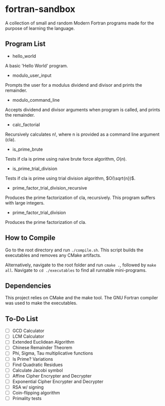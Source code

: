 # fortran-sandbox
A collection of small and random Modern Fortran programs made for the purpose of learning the language.

## Program List
- hello_world

A basic 'Hello World' program.

- modulo_user_input

Prompts the user for a modulus dividend and divisor and prints the remainder.

- modulo_command_line

Accepts dividend and divisor arguments when program is called, and prints the remainder.

- calc_factorial

Recursively calculates n!, where n is provided as a command line argument (cla).

- is_prime_brute

Tests if cla is prime using naive brute force algorithm, $`O(n)`$.

- is_prime_trial_division

Tests if cla is prime using trial division algorithm, $`O(\sqrt{n})`$.

- prime_factor_trial_division_recursive

Produces the prime factorization of cla, recursively. This program suffers with large integers.

- prime_factor_trial_division

Produces the prime factorization of cla.

## How to Compile
Go to the root directory and run ```./compile.sh```. This script builds the executables and removes any CMake artifacts.

Alternatively, navigate to the root folder and run ```cmake .```, followed by ```make all```.
Navigate to ```cd ./executables``` to find all runnable mini-programs.

## Dependencies
This project relies on CMake and the make tool. The GNU Fortran compiler was used to make the executables.

## To-Do List
- [ ] GCD Calculator
- [ ] LCM Calculator
- [ ] Extended Euclidean Algorithm
- [ ] Chinese Remainder Theorem
- [ ] Phi, Sigma, Tau multiplicative functions
- [ ] Is Prime? Variations
- [ ] Find Quadratic Residues
- [ ] Calculate Jacobi symbol
- [ ] Affine Cipher Encrypter and Decrypter
- [ ] Exponential Cipher Encrypter and Decrypter
- [ ] RSA w/ signing 
- [ ] Coin-flipping algorithm
- [ ] Primality tests